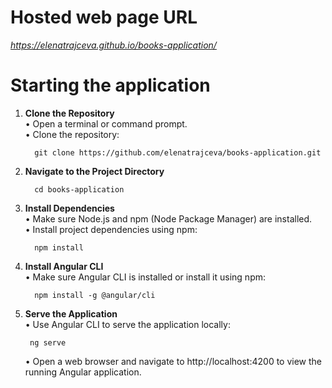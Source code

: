 # Hosted web page URL
*https://elenatrajceva.github.io/books-application/*

# Starting the application

1.	**Clone the Repository**  
   •	Open a terminal or command prompt.  
   •  Clone the repository:
  	```shell
      git clone https://github.com/elenatrajceva/books-application.git
    ```  

2.	**Navigate to the Project Directory**
    ```shell
      cd books-application
    ``` 

3.	**Install Dependencies**  
•	Make sure Node.js and npm (Node Package Manager) are installed.  
•	Install project dependencies using npm:  
    ```shell
      npm install
    ``` 

4.	**Install Angular CLI**  
    •	Make sure Angular CLI is installed or install it using npm:  
    ```shell
      npm install -g @angular/cli
    ``` 

5.	**Serve the Application**  
    •	Use Angular CLI to serve the application locally:  
     ```shell
      ng serve
      ```
     • Open a web browser and navigate to http://localhost:4200 to view the running Angular application.  


